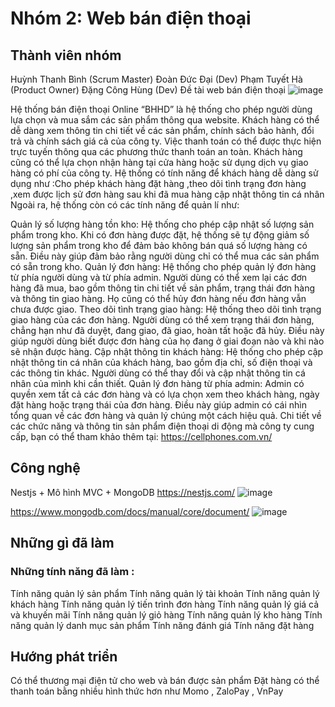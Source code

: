 # Nhóm 2: Web bán điện thoại
## Thành viên nhóm
  Huỳnh Thanh Bình (Scrum Master)
  Đoàn Đức Đại (Dev)
  Phạm Tuyết Hà (Product Owner)
  Đặng Công Hùng (Dev)
Đề tài web bán điện thoại
![image](https://github.com/conghung0720/Phones-Store/assets/109029860/ffa89f31-0575-4a30-94e1-8bdc045d0bc8)


Hệ thống bán điện thoại Online “BHHD” là hệ thống cho phép người dùng lựa chọn và mua sắm các sản phẩm thông qua website. Khách hàng có thể dễ dàng xem thông tin chi tiết về các sản phẩm, chính sách bảo hành, đổi trả và chính sách giá cả của công ty. Việc thanh toán có thể được thực hiện trực tuyến thông qua các phương thức thanh toán an toàn. Khách hàng cũng có thể lựa chọn nhận hàng tại cửa hàng hoặc sử dụng dịch vụ giao hàng có phí của công ty. Hệ thống có tính năng để khách hàng dễ dàng sử dụng như :Cho phép khách hàng đặt hàng ,theo dõi tình trạng đơn hàng ,xem được lịch sử đơn hàng sau khi đã mua hàng cập nhật thông tin cá nhân Ngoài ra, hệ thống còn có các tính năng để quản lí như:

Quản lý số lượng hàng tồn kho: Hệ thống cho phép cập nhật số lượng sản phẩm trong kho. Khi có đơn hàng được đặt, hệ thống sẽ tự động giảm số lượng sản phẩm trong kho để đảm bảo không bán quá số lượng hàng có sẵn. Điều này giúp đảm bảo rằng người dùng chỉ có thể mua các sản phẩm có sẵn trong kho.
Quản lý đơn hàng: Hệ thống cho phép quản lý đơn hàng từ phía người dùng và từ phía admin. Người dùng có thể xem lại các đơn hàng đã mua, bao gồm thông tin chi tiết về sản phẩm, trạng thái đơn hàng và thông tin giao hàng. Họ cũng có thể hủy đơn hàng nếu đơn hàng vẫn chưa được giao.
Theo dõi tình trạng giao hàng: Hệ thống theo dõi tình trạng giao hàng của các đơn hàng. Người dùng có thể xem trạng thái đơn hàng, chẳng hạn như đã duyệt, đang giao, đã giao, hoàn tất hoặc đã hủy. Điều này giúp người dùng biết được đơn hàng của họ đang ở giai đoạn nào và khi nào sẽ nhận được hàng.
Cập nhật thông tin khách hàng: Hệ thống cho phép cập nhật thông tin cá nhân của khách hàng, bao gồm địa chỉ, số điện thoại và các thông tin khác. Người dùng có thể thay đổi và cập nhật thông tin cá nhân của mình khi cần thiết.
Quản lý đơn hàng từ phía admin: Admin có quyền xem tất cả các đơn hàng và có lựa chọn xem theo khách hàng, ngày đặt hàng hoặc trạng thái của đơn hàng. Điều này giúp admin có cái nhìn tổng quan về các đơn hàng và quản lý chúng một cách hiệu quả. Chi tiết về các chức năng và thông tin sản phẩm điện thoại di động mà công ty cung cấp, bạn có thể tham khảo thêm tại: https://cellphones.com.vn/
## Công nghệ
Nestjs + Mô hình MVC + MongoDB
https://nestjs.com/ 
![image](https://github.com/conghung0720/Phones-Store/assets/109029860/a44b0038-0833-47db-9720-aea411690cfd)


https://www.mongodb.com/docs/manual/core/document/ 
![image](https://github.com/conghung0720/Phones-Store/assets/109029860/2ec83fc0-b284-4e8e-8ff8-1ac299fc1595)


## Những gì đã làm
### Những tính năng đã làm :

Tính năng quản lý sản phẩm
Tính năng quản lý tài khoản
Tính năng quản lý khách hàng
Tính năng quản lý tiến trình đơn hàng
Tính năng quản lý giá cả và khuyến mãi
Tính năng quản lý giỏ hàng
Tính năng quản lý kho hàng
Tính năng quản lý danh mục sản phẩm
Tính năng đánh giá
Tính năng đặt hàng
## Hướng phát triển
Có thể thương mại điện tử cho web và bán được sản phẩm
Đặt hàng có thể thanh toán bằng nhiều hình thức hơn như Momo , ZaloPay , VnPay
